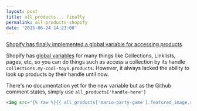 ```yaml
---
layout: post
title: all_products... finally
permalink: all-products-shopify
date: '2015-06-24 14:23:00'
---
```


[Shopify has finally implemented a global variable for accessing products](https://github.com/Shopify/liquid/issues/438#issuecomment-108981467).

Shopify has [global variables](https://docs.shopify.com/themes/liquid-documentation/objects) for many things like Collections, Linklists, pages, etc, so you can do things such as access a collection by its handle `collections.my-cool-toys.products`. However, it always lacked the ability to look up products by their handle until now.

There's no documentation yet for the new variable but as the Github comment states, simply use `all_products['handle-here']`

```html
<img src="{% raw %}{{ all_products['mario-party-game'].featured_image.src | img_url: 'medium' }}{% endraw %}">
```
